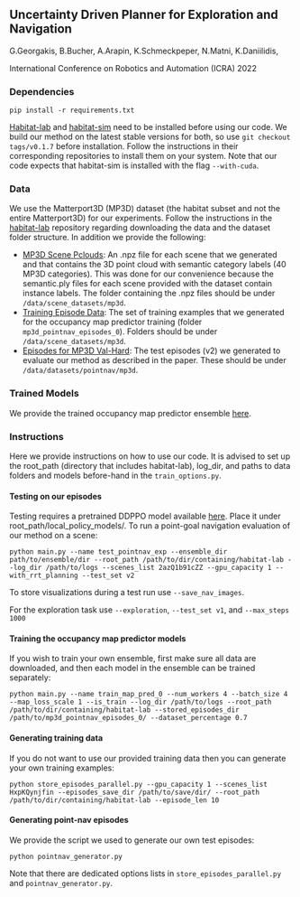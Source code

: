 ## Uncertainty Driven Planner for Exploration and Navigation
G.Georgakis, B.Bucher, A.Arapin, K.Schmeckpeper, N.Matni, K.Daniilidis,

International Conference on Robotics and Automation (ICRA) 2022

### Dependencies
```
pip install -r requirements.txt
```
[Habitat-lab](https://github.com/facebookresearch/habitat-lab) and [habitat-sim](https://github.com/facebookresearch/habitat-sim) need to be installed before using our code. We build our method on the latest stable versions for both, so use `git checkout tags/v0.1.7` before installation. Follow the instructions in their corresponding repositories to install them on your system. Note that our code expects that habitat-sim is installed with the flag `--with-cuda`. 


### Data
We use the Matterport3D (MP3D) dataset (the habitat subset and not the entire Matterport3D) for our experiments. Follow the instructions in the [habitat-lab](https://github.com/facebookresearch/habitat-lab) repository regarding downloading the data and the dataset folder structure. In addition we provide the following:

- [MP3D Scene Pclouds](https://drive.google.com/file/d/1u4SKEYs4L5RnyXrIX-faXGU1jc16CTkJ/view): An .npz file for each scene that we generated and that contains the 3D point cloud with semantic category labels (40 MP3D categories). This was done for our convenience because the semantic.ply files for each scene provided with the dataset contain instance labels. The folder containing the .npz files should be under `/data/scene_datasets/mp3d`.
- [Training Episode Data](): The set of training examples that we generated for the occupancy map predictor training (folder `mp3d_pointnav_episodes_0`). Folders should be under `/data/scene_datasets/mp3d`.
- [Episodes for MP3D Val-Hard](https://drive.google.com/drive/folders/1DUNx8HaeRBv48vPn5NSmIhSeAr-4HiAO?usp=sharing): The test episodes (v2) we generated to evaluate our method as described in the paper. These should be under `/data/datasets/pointnav/mp3d`.


### Trained Models
We provide the trained occupancy map predictor ensemble [here](https://drive.google.com/drive/folders/1aDZVpRLKk1RTYZLeGquG-7aFAUWWpW27?usp=sharing).


### Instructions
Here we provide instructions on how to use our code. It is advised to set up the root_path (directory that includes habitat-lab), log_dir, and paths to data folders and models before-hand in the `train_options.py`.

#### Testing on our episodes
Testing requires a pretrained DDPPO model available [here](https://dl.fbaipublicfiles.com/habitat/data/baselines/v1/ddppo/ddppo-models/gibson-4plus-mp3d-train-val-test-resnet50.pth). Place it under root_path/local_policy_models/. To run a point-goal navigation evaluation of our method on a scene:
```
python main.py --name test_pointnav_exp --ensemble_dir path/to/ensemble/dir --root_path /path/to/dir/containing/habitat-lab --log_dir /path/to/logs --scenes_list 2azQ1b91cZZ --gpu_capacity 1 --with_rrt_planning --test_set v2 
```
To store visualizations during a test run use `--save_nav_images`.

For the exploration task use `--exploration`, `--test_set v1`, and `--max_steps 1000`


#### Training the occupancy map predictor models
If you wish to train your own ensemble, first make sure all data are downloaded, and then each model in the ensemble can be trained separately:
```
python main.py --name train_map_pred_0 --num_workers 4 --batch_size 4 --map_loss_scale 1 --is_train --log_dir /path/to/logs --root_path /path/to/dir/containing/habitat-lab --stored_episodes_dir /path/to/mp3d_pointnav_episodes_0/ --dataset_percentage 0.7
```

#### Generating training data
If you do not want to use our provided training data then you can generate your own training examples:
```
python store_episodes_parallel.py --gpu_capacity 1 --scenes_list HxpKQynjfin --episodes_save_dir /path/to/save/dir/ --root_path /path/to/dir/containing/habitat-lab --episode_len 10
```

#### Generating point-nav episodes
We provide the script we used to generate our own test episodes:
```
python pointnav_generator.py 
```

Note that there are dedicated options lists in `store_episodes_parallel.py` and `pointnav_generator.py`.

